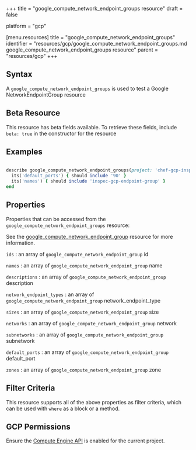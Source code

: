 +++
title = "google_compute_network_endpoint_groups resource"
draft = false

platform = "gcp"

[menu.resources]
    title = "google_compute_network_endpoint_groups"
    identifier = "resources/gcp/google_compute_network_endpoint_groups.md google_compute_network_endpoint_groups resource"
    parent = "resources/gcp"
+++

## Syntax

A `google_compute_network_endpoint_groups` is used to test a Google NetworkEndpointGroup resource

## Beta Resource

This resource has beta fields available. To retrieve these fields, include `beta: true` in the constructor for the resource

## Examples

```ruby

describe google_compute_network_endpoint_groups(project: 'chef-gcp-inspec', zone: 'zone') do
  its('default_ports') { should include '90' }
  its('names') { should include 'inspec-gcp-endpoint-group' }
end
```

## Properties

Properties that can be accessed from the `google_compute_network_endpoint_groups` resource:

See the [google_compute_network_endpoint_group](/resources/google_compute_network_endpoint_group/#properties) resource for more information.

`ids`
: an array of `google_compute_network_endpoint_group` id

`names`
: an array of `google_compute_network_endpoint_group` name

`descriptions`
: an array of `google_compute_network_endpoint_group` description

`network_endpoint_types`
: an array of `google_compute_network_endpoint_group` network_endpoint_type

`sizes`
: an array of `google_compute_network_endpoint_group` size

`networks`
: an array of `google_compute_network_endpoint_group` network

`subnetworks`
: an array of `google_compute_network_endpoint_group` subnetwork

`default_ports`
: an array of `google_compute_network_endpoint_group` default_port

`zones`
: an array of `google_compute_network_endpoint_group` zone

## Filter Criteria

This resource supports all of the above properties as filter criteria, which can be used
with `where` as a block or a method.

## GCP Permissions

Ensure the [Compute Engine API](https://console.cloud.google.com/apis/library/compute.googleapis.com/) is enabled for the current project.
